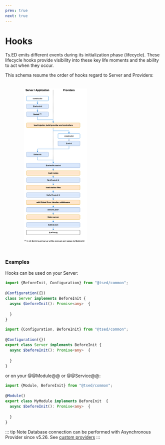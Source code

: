 ```yaml
---
prev: true
next: true
---
```

# Hooks

Ts.ED emits different events during its initialization
phase (lifecycle). These lifecycle hooks provide visibility into these key life moments and the ability to act
when they occur.

This schema resume the order of hooks regard to Server and Providers:

<figure><img src="./../assets/hooks-in-sequence.png" style="max-height: 500px; padding: 20px"></figure>

### Examples

Hooks can be used on your Server:

<Tabs class="-code">
  <Tab label="v5.56.0+">
  
```typescript
import {BeforeInit, Configuration} from "@tsed/common";

@Configuration({})
class Server implements BeforeInit {
  async $beforeInit(): Promise<any>  {
    
  }
}
```

  </Tab>
  <Tab label="Legacy">

```typescript
import {Configuration, BeforeInit} from "@tsed/common";

@Configuration({})
export class Server implements BeforeInit {
  async $beforeInit(): Promise<any>  {
    
  }
}
```
  
  </Tab>
</Tabs>  

or on your @@Module@@ or @@Service@@:

```typescript
import {Module, BeforeInit} from "@tsed/common";

@Module()
export class MyModule implements BeforeInit  {
  async $beforeInit(): Promise<any>  {
    
  }
}
```

::: tip Note
Database connection can be performed with Asynchronous Provider since v5.26. See [custom providers](/docs/custom-providers.md)
:::
